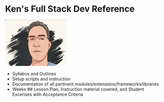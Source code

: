 # Ken's Full Stack Dev Reference

<img src="ref-docs/profile/kenv-gravitar-airbrush.png" data-canonical-src="ref-docs/profile/kenv-gravitar-airbrush.png" width="200" />

* Syllabus and Outlines
* Setup scripts and instruction
* Documentation of all pertinent modules/extensions/frameworks/libraries
* Weeks ## Lesson Plan, Instruction material covered, and Student Excerises with Acceptance Criteria
